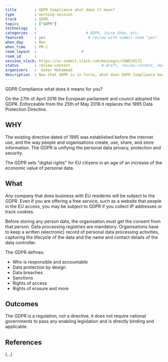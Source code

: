 ```yaml
---
title        : GDPR Compliance what does it mean?
type         : working-session
track        : GDPR
topics       : ["GDPR"]
technology   :
categories   :                      # GDPR, Juice Shop, etc.
featured     : yes                   # review with summit team "yes"
when_day     : Mon
when_time    : PM-1
room_layout  :                    #
room_id      :
session_slack: https://os-summit.slack.com/messages/CAWECH57Z
status       : review-content              # draft, review-content, done
organizers   : 	Goher Mohammad
description  : Now that GDPR is in force, what does GDPR Compliance mean and how to measure it
---
```


GDPR Compliance what does it means for you?

On the 27th of April 2016 the European parliament and council adopted the GDPR. Enforceable from the 25th of May 2018 it replaces the 1995 Data Protection Directive.

## WHY

The existing directive dated of 1995 was established before the internet use, and the way people and organisations create, use, share, and store information. The GDPR is unifying the personal data privacy, protection and security.

The GDPR sets "digital rights" for EU citizens in an age of an increase of the economic value of personal data.


## What

Any company that does business with EU residents will be subject to the GDPR. Even if you are offering a free service, such as a website that people in the EU access, you may be subject to GDPR if you collect IP addresses or track cookies.

Before storing any person data, the organisation must get the consent from that person. Data processing registries are mandatory. Organisations have to keep a written (electronic) record of personal data processing activities, capturing the lifecycle of the data and the name and contact details of the data controller.

The GDPR defines:

-	Who is responsible and accountable
-	Data protection by design
-	Data breaches
-	Sanctions
-	Rights of access
-	Rights of erasure and more



## Outcomes

The GDPR is a regulation, not a directive, it does not require national governments to pass any enabling legislation and is directly binding and applicable.

## References

(...)
